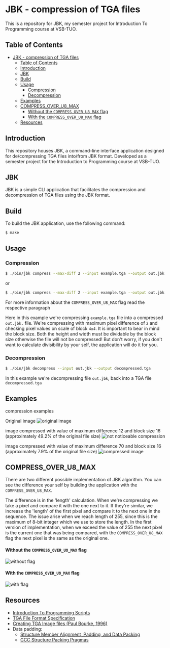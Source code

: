 # JBK - compression of TGA files
This is a repository for JBK, my semester project for Introduction To Programming course at VSB-TUO.

## Table of Contents

- [JBK - compression of TGA files](#jbk---compression-of-tga-files)
  - [Table of Contents](#table-of-contents)
  - [Introduction](#introduction)
  - [JBK](#jbk)
  - [Build](#build)
  - [Usage](#usage)
    - [Compression](#compression)
    - [Decompression](#decompression)
  - [Examples](#examples)
  - [COMPRESS\_OVER\_U8\_MAX](#compress_over_u8_max)
      - [Without the `COMPRESS_OVER_U8_MAX` flag](#without-the-compress_over_u8_max-flag)
      - [With the `COMPRESS_OVER_U8_MAX` flag](#with-the-compress_over_u8_max-flag)
  - [Resources](#resources)

## Introduction

This repository houses JBK, a command-line interface application designed for de/compressing TGA files into/from JBK format. Developed as a semester project for the Introduction to Programming course at VSB-TUO.

## JBK

JBK is a simple CLI application that facilitates the compression and decompression of TGA files using the JBK format.

## Build
To build the JBK application, use the following command:
```
$ make
```
## Usage
### Compression
``` bash
$ ./bin/jbk compress --max-diff 2 --input example.tga --output out.jbk --block-size 4
```
or
``` bash
$ ./bin/jbk compress --max-diff 2 --input example.tga --output out.jbk --block-size 4 --COMPRESS_OVER_U8_MAX true
```
For more information about the `COMPRESS_OVER_U8_MAX` flag read the respective paragraph <br>

Here in this example we're compressing `example.tga` file into a compressed `out.jbk.` file. We're compressing with maximum pixel difference of `2` and checking pixel values on scale of block `4x4`. It is important to bear in mind the block size. Both the height and width must be dividable by the block size otherwise the file will not be compressed! But don't worry, if you don't want to calculate divisibility by your self, the application will do it for you.

### Decompression
``` bash
$ ./bin/jbk decompress --input out.jbk --output decompressed.tga
```
In this example we're decompressing file `out.jbk`, back into a TGA file `decompressed.tga`

## Examples
compression examples

Original image 
![original image](./examples/images/flowers.png)

image compressed with value of maximum difference 12 and block size 16 (approximately 49.2% of the original file size)
![not noticeable compression](./examples/images/flowers_low_compression.png)

image compressed with value of maximum difference 70 and block size 16 (approximately 7.9% of the original file size)
![compressed image](./examples/images/flower-compressed.png)

## COMPRESS_OVER_U8_MAX
There are two different possible implementation of JBK algorithm. You can see the difference your self by building the application with the `COMPRESS_OVER_U8_MAX`. <br>

The difference is in the 'length' calculation. When we're compressing we take a pixel and compare it with the one next to it. If they're similar, we increase the 'length' of the first pixel and compare it to the next one in the sequence. The issue arise when we reach length of 255, since this is the maximum of 8-bit integer which we use to store the length. In the first version of implementation, when we exceed the value of 255 the next pixel is the current one that was being compared, with the `COMPRESS_OVER_U8_MAX` flag the next pixel is the same as the original one. 

#### Without the `COMPRESS_OVER_U8_MAX` flag
![without flag](./examples/images/carmack_compressed_without_flag.png)
#### With the `COMPRESS_OVER_U8_MAX` flag
![with flag](./examples/images/carmack_with_flag.png)

## Resources
* [Introduction To Programming Scripts](https://mrlvsb.github.io/upr-skripta/c/aplikovane_ulohy/tga.html?highlight=tga#tga)
* [TGA File Format Specification](https://www.dca.fee.unicamp.br/~martino/disciplinas/ea978/tgaffs.pdf)
* [Creating TGA Image files (Paul Bourke, 1996)](http://www.paulbourke.net/dataformats/tga/)
* Data padding:
  * [Structure Member Alignment, Padding, and Data Packing](https://www.geeksforgeeks.org/structure-member-alignment-padding-and-data-packing/)
  * [GCC Structure Packing Pragmas](https://gcc.gnu.org/onlinedocs/gcc-4.9.3/gcc/Structure-Packing-Pragmas.html#Structure-Packing-Pragmas)
